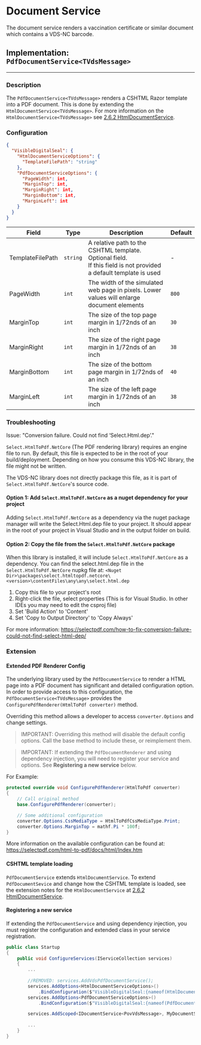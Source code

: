 Document Service
========

The document service renders a vaccination certificate or similar document which contains a VDS-NC barcode.

## Implementation: `PdfDocumentService<TVdsMessage>`
-----

### Description

The `PdfDocumentService<TVdsMessage>` renders a CSHTML Razor template into a PDF document. This is done by extending the `HtmlDocumentService<TVdsMessage>`. For more information on the `HtmlDocumentService<TVdsMessage>` see [2.6.2 HtmlDocumentService](./2.6.2.HtmlDocumentService.md).

### Configuration

```json
{
  "VisibleDigitalSeal": {
    "HtmlDocumentServiceOptions": {
      "TemplateFilePath": "string"
    },
    "PdfDocumentServiceOptions": {
      "PageWidth": int,
      "MarginTop": int,
      "MarginRight": int,
      "MarginBottom": int,
      "MarginLeft": int
    }
  }
}
```

| Field | Type | Description | Default |
| --- | --- | --- | --- |
| TemplateFilePath | `string` | A relative path to the CSHTML template. Optional field.<br>If this field is not provided a default template is used  | - |
| PageWidth | `int` | The width of the simulated web page in pixels. Lower values will enlarge document elements | `800` |
| MarginTop | `int` | The size of the top page margin in 1/72nds of an inch | `30` |
| MarginRight | `int` | The size of the right page margin in 1/72nds of an inch | `38` |
| MarginBottom | `int` | The size of the bottom page margin in 1/72nds of an inch | `40` |
| MarginLeft | `int` | The size of the left page margin in 1/72nds of an inch | `38` |

### Troubleshooting

Issue: "Conversion failure. Could not find ‘Select.Html.dep’."

`Select.HtmlToPdf.NetCore` (The PDF rendering library) requires an engine file to run. By default, this file is expected to be in the root of your build/deployment. Depending on how you consume this VDS-NC library, the file might not be written.

The VDS-NC library does not directly package this file, as it is part of `Select.HtmlToPdf.NetCore`'s source code.

#### Option 1: Add `Select.HtmlToPdf.NetCore` as a nuget dependency for your project
Adding `Select.HtmlToPdf.NetCore` as a dependency via the nuget package manager will write the Select.Html.dep file to your project. It should appear in the root of your project in Visual Studio and in the output folder on build.

#### Option 2: Copy the file from the `Select.HtmlToPdf.NetCore` package
When this library is installed, it will include `Select.HtmlToPdf.NetCore` as a dependency. You can find the select.html.dep file in the `Select.HtmlToPdf.NetCore` nupkg file at: `<Nuget Dir>\packages\select.htmltopdf.netcore\<version>\contentFiles\any\any\select.html.dep`

1. Copy this file to your project's root
2. Right-click the file, select properties (This is for Visual Studio. In other IDEs you may need to edit the csproj file)
3. Set 'Build Action' to 'Content'
4. Set 'Copy to Output Directory' to 'Copy Always'

For more information: https://selectpdf.com/how-to-fix-conversion-failure-could-not-find-select-html-dep/ 

### Extension

#### Extended PDF Renderer Config

The underlying library used by the `PdfDocumentService` to render a HTML page into a PDF document has significant and detailed configuration option. In order to provide access to this configuration, the `PdfDocumentService<TVdsMessage>` provides the `ConfigurePdfRenderer(HtmlToPdf converter)` method.

Overriding this method allows a developer to access `converter.Options` and change settings. 

> IMPORTANT: Overriding this method will disable the default config options. Call the base method to include these, or reimplement them.

> IMPORTANT: If extending the `PdfDocumentRenderer` and using dependency injection, you will need to register your service and options. See **Registering a new service** below.

For Example:
```csharp
protected override void ConfigurePdfRenderer(HtmlToPdf converter)
{
    // Call original method
    base.ConfigurePdfRenderer(converter);

    // Some additional configuration
    converter.Options.CssMediaType = HtmlToPdfCssMediaType.Print;
    converter.Options.MarginTop = mathf.Pi * 100f;
}
```

More information on the available configuration can be found at: https://selectpdf.com/html-to-pdf/docs/html/Index.htm

#### CSHTML template loading

`PdfDocumentService` extends `HtmlDocumentService`. To extend `PdfDocumentSevice` and change how the CSHTML template is loaded, see the extension notes for the `HtmlDocumentService` at [2.6.2 HtmlDocumentService](./2.6.2.HtmlDocumentService.md).

#### Registering a new service

If extending the `PdfDocumentService` and using dependency injection, you must register the configuration and extended class in your service registration.

```csharp
public class Startup
{
    public void ConfigureServices(IServiceCollection services)
    {
        ...
       
        //REMOVED: services.AddVdsPdfDocumentService();
        services.AddOptions<HtmlDocumentServiceOptions>()
            .BindConfiguration($"VisibleDigitalSeal:{nameof(HtmlDocumentServiceOptions)}");
        services.AddOptions<PdfDocumentServiceOptions>()
            .BindConfiguration($"VisibleDigitalSeal:{nameof(PdfDocumentServiceOptions)}");

        services.AddScoped<IDocumentService<PovVdsMessage>, MyDocumentService<PovVdsMessage>>();
        
        ...
    }
}
```

